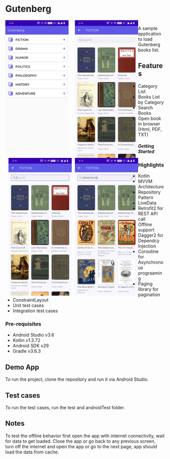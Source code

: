 # Gutenberg

<img src="screens/img1.jpg" style="float: left; margin-right: 10px;" width="200"/>       <img src="screens/img2.jpg" style="float: left; margin-left: 10px;" width="200"/> <img src="screens/img3.jpg" style="float: left; margin-left: 10px;" width="200"/> <img src="screens/img4.jpg" style="float: left; margin-left: 10px;" width="200"/></br>A sample application to load Gutenberg books list.
## Features
  + Category List
  + Books List by Category
  + Search Books
  + Open book in browser (Html, PDF, TXT)

##### Getting Started
### Highlights
  + Kotlin
  + MVVM Architecture 
  + Repository Pattern
  + LiveData
  + Retrofit2 for REST API call
  + Offline support
  + Dagger2 for Dependcy Injection
  + Coroutine for Asynchronous prograaming
  + Paging library for pagination
  + ConstraintLayout
  + Unit test cases 
  + Integration test cases
### Pre-requisites
  + Android Studio v3.6
  + Kotlin v1.3.72
  + Android SDK v29
  + Gradle v3.6.3


## Demo App
To run the project, clone the repository and run it via Android Studio.

## Test cases
To run the test cases, run the test and androidTest folder.

## Notes
To test the offline behavior first open the app with internet connectivity, wait for data to get loaded. Close the app or go back to any previous screen, turn off the internet and open the app or go to the next page, app should load the data from cache.



